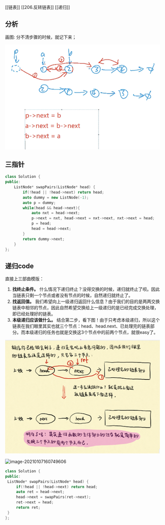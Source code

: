 [[链表]] [[206.反转链表]]
[[递归]]

## 分析
画图: 分不清步骤的时候，就记下来；

![image-20210107160749606](27.两两交换链表中的节点.assets/image-20210107160749606.png)

## 三指针

```c++
class Solution {
public:
    ListNode* swapPairs(ListNode* head) {
        if(!head || !head->next) return head;
        auto dummy = new ListNode(-1);
        auto p = dummy;
        while(head && head->next){
            auto nxt = head->next;
            p->next = nxt, head->next = nxt->next, nxt->next = head;
            p = head;
            head = head->next;
        }
        return dummy->next;
    }
};
```


## 递归code

直接上三部曲模版：

1. **找终止条件。** 什么情况下递归终止？没得交换的时候，递归就终止了呗。因此当链表只剩一个节点或者没有节点的时候，自然递归就终止了。
2. **找返回值。** 我们希望向上一级递归返回什么信息？由于我们的目的是两两交换链表中相邻的节点，因此自然希望交换给上一级递归的是已经完成交换处理，即已经处理好的链表。
3. **本级递归应该做什么。** 结合第二步，看下图！由于只考虑本级递归，所以这个链表在我们眼里其实也就三个节点：head、head.next、已处理完的链表部分。而本级递归的任务也就是交换这3个节点中的前两个节点，就很easy了。

![image-20210118213054372](27.两两交换链表中的节点.assets/image-20210118213054372.png)

![image-20210107160749606](27.两两交换链表中的节点.assets/递归.png)

```c++
class Solution {
public:
 ListNode* swapPairs(ListNode* head) {
	 if(!head || !head->next) return head;
	 auto ret = head->next;
	 head->next = swapPairs(ret->next);
	 ret->next = head;
	 return ret;
 }
};
```

